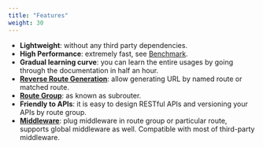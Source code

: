 ```yaml
---
title: "Features"
weight: 30
---
```


- **Lightweight**: without any third party dependencies.
- **High Performance**: extremely fast, see [Benchmark](/en/getting-started/benchmark).
- **Gradual learning curve**: you can learn the entire usages by going through the documentation in half an hour.
- [**Reverse Route Generation**](/en/routing/url-generation): allow generating URL by named route or matched route.
- [**Route Group**](/en/routing/route-group): as known as subrouter.
- **Friendly to APIs**: it is easy to design RESTful APIs and versioning your APIs by route group.
- [**Middleware**](/en/middleware): plug middleware in route group or particular route, supports global middleware as well. Compatible with most of third-party middleware.